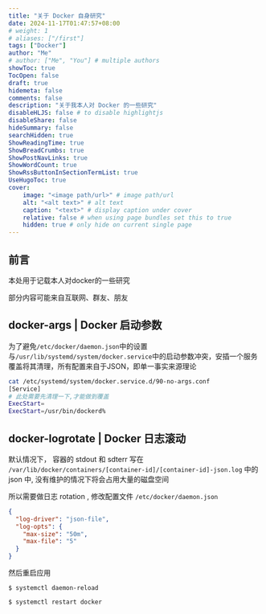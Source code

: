 ```yaml
---
title: "关于 Docker 自身研究"
date: 2024-11-17T01:47:57+08:00
# weight: 1
# aliases: ["/first"]
tags: ["Docker"]
author: "Me"
# author: ["Me", "You"] # multiple authors
showToc: true
TocOpen: false
draft: true
hidemeta: false
comments: false
description: "关于我本人对 Docker 的一些研究"
disableHLJS: false # to disable highlightjs
disableShare: false
hideSummary: false
searchHidden: true
ShowReadingTime: true
ShowBreadCrumbs: true
ShowPostNavLinks: true
ShowWordCount: true
ShowRssButtonInSectionTermList: true
UseHugoToc: true
cover:
    image: "<image path/url>" # image path/url
    alt: "<alt text>" # alt text
    caption: "<text>" # display caption under cover
    relative: false # when using page bundles set this to true
    hidden: true # only hide on current single page
---
```



## 前言

本处用于记载本人对docker的一些研究

部分内容可能来自互联网、群友、朋友


## docker-args | Docker 启动参数

为了避免```/etc/docker/daemon.json```中的设置与```/usr/lib/systemd/system/docker.service```中的启动参数冲突，安插一个服务覆盖将其清理，所有配置来自于JSON，即单一事实来源理论

```bash
cat /etc/systemd/system/docker.service.d/90-no-args.conf
[Service]
# 此处需要先清理一下,才能做到覆盖
ExecStart=
ExecStart=/usr/bin/dockerd%
```

## docker-logrotate | Docker 日志滚动
默认情况下， 容器的 stdout 和 sdterr 写在 `/var/lib/docker/containers/[container-id]/[container-id]-json.log` 中的 json 中, 没有维护的情况下将会占用大量的磁盘空间

所以需要做日志 rotation , 修改配置文件 `/etc/docker/daemon.json`

```json
{
  "log-driver": "json-file",
  "log-opts": {
    "max-size": "50m",
    "max-file": "5"
  }
}
```

然后重启应用

```
$ systemctl daemon-reload

$ systemctl restart docker
```
